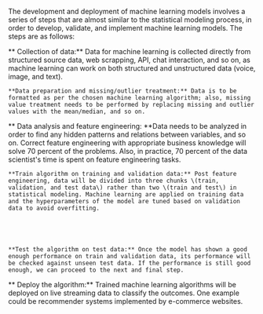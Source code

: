 



The development and deployment of machine learning models involves a series of steps that are almost similar to the statistical modeling process, in order to develop, validate, and implement machine learning models. The steps are as follows:



   ** Collection of data:** Data for machine learning is collected directly from structured source data, web scrapping, API, chat interaction, and so on, as machine learning can work on both structured and unstructured data \(voice, image, and text\).

    **Data preparation and missing/outlier treatment:** Data is to be formatted as per the chosen machine learning algorithm; also, missing value treatment needs to be performed by replacing missing and outlier values with the mean/median, and so on.

   ** Data analysis and feature engineering: **Data needs to be analyzed in order to find any hidden patterns and relations between variables, and so on. Correct feature engineering with appropriate business knowledge will solve 70 percent of the problems. Also, in practice, 70 percent of the data scientist's time is spent on feature engineering tasks.

    **Train algorithm on training and validation data:** Post feature engineering, data will be divided into three chunks \(train, validation, and test data\) rather than two \(train and test\) in statistical modeling. Machine learning are applied on training data and the hyperparameters of the model are tuned based on validation data to avoid overfitting.



    **Test the algorithm on test data:** Once the model has shown a good enough performance on train and validation data, its performance will be checked against unseen test data. If the performance is still good enough, we can proceed to the next and final step.

   ** Deploy the algorithm:** Trained machine learning algorithms will be deployed on live streaming data to classify the outcomes. One example could be recommender systems implemented by e-commerce websites.





